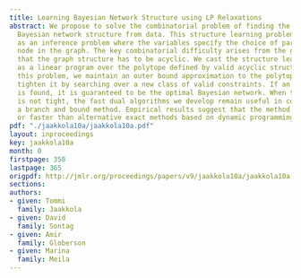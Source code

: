 ```yaml
---
title: Learning Bayesian Network Structure using LP Relaxations
abstract: We propose to solve the combinatorial problem of finding the highest scoring
  Bayesian network structure from data. This structure learning problem can be viewed
  as an inference problem where the variables specify the choice of parents for each
  node in the graph. The key combinatorial difficulty arises from the global constraint
  that the graph structure has to be acyclic. We cast the structure learning problem
  as a linear program over the polytope defined by valid acyclic structures. In relaxing
  this problem, we maintain an outer bound approximation to the polytope and iteratively
  tighten it by searching over a new class of valid constraints. If an integral solution
  is found, it is guaranteed to be the optimal Bayesian network. When the relaxation
  is not tight, the fast dual algorithms we develop remain useful in combination with
  a branch and bound method. Empirical results suggest that the method is competitive
  or faster than alternative exact methods based on dynamic programming.
pdf: "./jaakkola10a/jaakkola10a.pdf"
layout: inproceedings
key: jaakkola10a
month: 0
firstpage: 358
lastpage: 365
origpdf: http://jmlr.org/proceedings/papers/v9/jaakkola10a/jaakkola10a.pdf
sections: 
authors:
- given: Tommi
  family: Jaakkola
- given: David
  family: Sontag
- given: Amir
  family: Globerson
- given: Marina
  family: Meila
---
```

